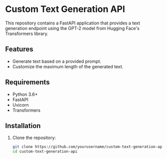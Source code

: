 # Custom Text Generation API

This repository contains a FastAPI application that provides a text generation endpoint using the GPT-2 model from Hugging Face's Transformers library.

## Features

- Generate text based on a provided prompt.
- Customize the maximum length of the generated text.

## Requirements

- Python 3.6+
- FastAPI
- Uvicorn
- Transformers

## Installation

1. Clone the repository:
   ```bash
   git clone https://github.com/yourusername/custom-text-generation-api.git
   cd custom-text-generation-api
